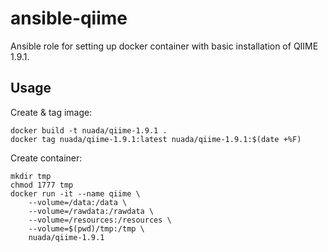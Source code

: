 # ansible-qiime

Ansible role for setting up docker container with basic installation of QIIME 1.9.1.

## Usage
Create & tag image:
```
docker build -t nuada/qiime-1.9.1 .
docker tag nuada/qiime-1.9.1:latest nuada/qiime-1.9.1:$(date +%F)
```

Create container:
```
mkdir tmp
chmod 1777 tmp
docker run -it --name qiime \
	--volume=/data:/data \
	--volume=/rawdata:/rawdata \
	--volume=/resources:/resources \
	--volume=$(pwd)/tmp:/tmp \
	nuada/qiime-1.9.1
```
